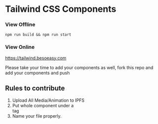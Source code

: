# Tailwind CSS Components

### View Offline

`npm run build && npm run start`

### View Online

https://tailwind.besoeasy.com

Please take your time to add your components as well, fork this repo and add your components and push

## Rules to contribute

1. Upload All Media/Animation to IPFS
2. Put whole component under a <div> tag
3. Name your file properly.
